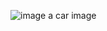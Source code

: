 ![image](https://user-images.githubusercontent.com/61860466/158222881-11b3585b-3ae4-4ced-b641-75a57e06885f.jpg)
a car image
